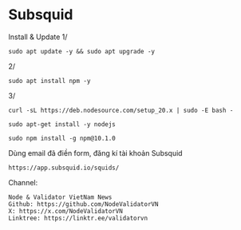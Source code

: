 # Subsquid

Install & Update
1/
    
    sudo apt update -y && sudo apt upgrade -y

2/
    
    sudo apt install npm -y

3/
    
    curl -sL https://deb.nodesource.com/setup_20.x | sudo -E bash -

    sudo apt-get install -y nodejs

    sudo npm install -g npm@10.1.0

Dùng email đã điền form, đăng kí tài khoản Subsquid

    https://app.subsquid.io/squids/

Channel:

    Node & Validator VietNam News
    Github: https://github.com/NodeValidatorVN
    X: https://x.com/NodeValidatorVN
    Linktree: https://linktr.ee/validatorvn

